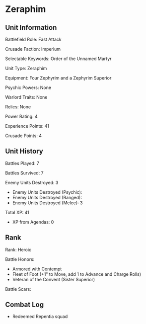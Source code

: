 Zeraphim
====

Unit Information
----

Battlefield Role: Fast Attack

Crusade Faction: Imperium

Selectable Keywords: Order of the Unnamed Martyr


Unit Type: Zeraphim

Equipment: Four Zephyrim and a Zephyrim Superior

Psychic Powers: None

Warlord Traits: None

Relics: None


Power Rating: 4

Experience Points: 41

Crusade Points: 4


Unit History
---
Battles Played: 7

Battles Survived: 7

Enemy Units Destroyed: 3
* Enemy Units Destroyed (Psychic):
* Enemy Units Destroyed (Ranged):
* Enemy Units Destroyed (Melee): 3

Total XP: 41
* XP from Agendas: 0

Rank
----
Rank: Heroic

Battle Honors:
* Armored with Contempt
* Fleet of Foot (+1" to Move, add 1 to Advance and Charge Rolls)
* Veteran of the Convent (Sister Superior)

Battle Scars:


Combat Log
---
* Redeemed Repentia squad